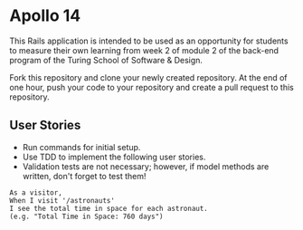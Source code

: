 # Apollo 14

This Rails application is intended to be used as an opportunity for students to measure their own learning from week 2 of module 2 of the back-end program of the Turing School of Software & Design.

Fork this repository and clone your newly created repository. At the end of one hour, push your code to your repository and create a pull request to this repository.

## User Stories
* Run commands for initial setup.
* Use TDD to implement the following user stories.
* Validation tests are not necessary; however, if model methods are written, don't forget to test them!

<!-- ```
As a visitor,
When I visit '/astronauts'
I see a list of astronauts with the following info:
 - Name
 - Age
 - Job
 (e.g. "Name: Neil Armstrong" Age: 37 Job: Commander")
``` -->
<!--
```
As a visitor,
When I visit '/astronauts'
I see the average age of all astronauts.
(e.g. "Average Age: 34")
``` -->
<!--
```
As a visitor,
When I visit '/astronauts'
I see a list of the missions in alphabetical order for each astronaut.
(e.g "Apollo 13"
     "Capricorn 4"
     "Gemini 7")
``` -->

```
As a visitor,
When I visit '/astronauts'
I see the total time in space for each astronaut.
(e.g. "Total Time in Space: 760 days")
```
